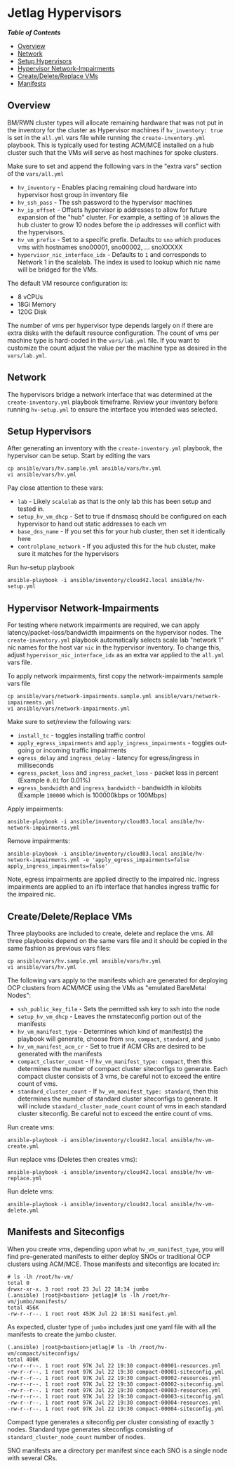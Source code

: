 # Jetlag Hypervisors

_**Table of Contents**_

<!-- TOC -->
- [Overview](#overview)
- [Network](#network)
- [Setup Hypervisors](#setup-hypervisors)
- [Hypervisor Network-Impairments](#hypervisor-network-impairments)
- [Create/Delete/Replace VMs](#create-delete-replace-vms)
- [Manifests](#manifests)
<!-- /TOC -->

## Overview

BM/RWN cluster types will allocate remaining hardware that was not put in the inventory for the cluster as Hypervisor machines if `hv_inventory: true` is set in the `all.yml` vars file while running the `create-inventory.yml` playbook. This is typically used for testing ACM/MCE installed on a hub cluster such that the VMs will serve as host machines for spoke clusters.

Make sure to set and append the following vars in the "extra vars" section of the `vars/all.yml`

* `hv_inventory` - Enables placing remaining cloud hardware into hypervisor host group in inventory file
* `hv_ssh_pass` - The ssh password to the hypervisor machines
* `hv_ip_offset` - Offsets hypervisor ip addresses to allow for future expansion of the "hub" cluster. For example, a setting of `10` allows the hub cluster to grow 10 nodes before the ip addresses will conflict with the hypervisors.
* `hv_vm_prefix` - Set to a specific prefix. Defaults to `sno` which produces vms with hostnames sno00001, sno00002, ... snoXXXXX
* `hypervisor_nic_interface_idx` - Defaults to `1` and corresponds to Network 1 in the scalelab. The index is used to lookup which nic name will be bridged for the VMs.

The default VM resource configuration is:

* 8 vCPUs
* 18Gi Memory
* 120G Disk

The number of vms per hypervisor type depends largely on if there are extra disks with the default resource configuration. The count of vms per machine type is hard-coded in the `vars/lab.yml` file. If you want to customize the count adjust the value per the machine type as desired in the `vars/lab.yml`.

## Network

The hypervisors bridge a network interface that was determined at the `create-inventory.yml` playbook timeframe. Review your inventory before running `hv-setup.yml` to ensure the interface you intended was selected.

## Setup Hypervisors

After generating an inventory with the `create-inventory.yml` playbook, the hypervisor can be setup. Start by editing the vars

```console
cp ansible/vars/hv.sample.yml ansible/vars/hv.yml
vi ansible/vars/hv.yml
```

Pay close attention to these vars:

* `lab` - Likely `scalelab` as that is the only lab this has been setup and tested in.
* `setup_hv_vm_dhcp` - Set to true if dnsmasq should be configured on each hypervisor to hand out static addresses to each vm
* `base_dns_name` - If you set this for your hub cluster, then set it identically here
* `controlplane_network` - If you adjusted this for the hub cluster, make sure it matches for the hypervisors

Run hv-setup playbook

```console
ansible-playbook -i ansible/inventory/cloud42.local ansible/hv-setup.yml
```

## Hypervisor Network-Impairments

For testing where network impairments are required, we can apply latency/packet-loss/bandwidth impairments on the hypervisor nodes. The `create-inventory.yml` playbook automatically selects scale lab "network 1" nic names for the host var `nic` in the hypervisor inventory. To change this, adjust `hypervisor_nic_interface_idx` as an extra var applied to the `all.yml` vars file.

To apply network impairments, first copy the network-impairments sample vars file

```console
cp ansible/vars/network-impairments.sample.yml ansible/vars/network-impairments.yml
vi ansible/vars/network-impairments.yml
```

Make sure to set/review the following vars:

* `install_tc` - toggles installing traffic control
* `apply_egress_impairments` and `apply_ingress_impairments` - toggles out-going or incoming traffic impairments
* `egress_delay` and `ingress_delay` - latency for egress/ingress in milliseconds
* `egress_packet_loss` and `ingress_packet_loss` - packet loss in percent (Example `0.01` for 0.01%)
* `egress_bandwidth` and `ingress_bandwidth` - bandwidth in kilobits (Example `100000` which is 100000kbps or 100Mbps)

Apply impairments:

```console
ansible-playbook -i ansible/inventory/cloud03.local ansible/hv-network-impairments.yml
```

Remove impairments:

```console
ansible-playbook -i ansible/inventory/cloud03.local ansible/hv-network-impairments.yml -e 'apply_egress_impairments=false apply_ingress_impairments=false'
```

Note, egress impairments are applied directly to the impaired nic. Ingress impairments are applied to an ifb interface that handles ingress traffic for the impaired nic.

## Create/Delete/Replace VMs

Three playbooks are included to create, delete and replace the vms. All three playbooks depend on the same vars file and it should be copied in the same fashion as previous vars files:

```console
cp ansible/vars/hv.sample.yml ansible/vars/hv.yml
vi ansible/vars/hv.yml
```

The following vars apply to the manifests which are generated for deploying OCP clusters from ACM/MCE using the VMs as "emulated BareMetal Nodes":

* `ssh_public_key_file` - Sets the permitted ssh key to ssh into the node
* `setup_hv_vm_dhcp` - Leaves the nmstateconfig portion out of the manifests
* `hv_vm_manifest_type` - Determines which kind of manifest(s) the playbook will generate, choose from `sno`, `compact`, `standard`, and `jumbo`
* `hv_vm_manifest_acm_cr` - Set to true if ACM CRs are desired to be generated with the manifests
* `compact_cluster_count` - If `hv_vm_manifest_type: compact`, then this determines the number of compact cluster siteconfigs to generate. Each compact cluster consists of 3 vms, be careful not to exceed the entire count of vms.
* `standard_cluster_count` - If `hv_vm_manifest_type: standard`, then this determines the number of standard cluster siteconfigs to generate. It will include `standard_cluster_node_count` count of vms in each standard cluster siteconfig. Be careful not to exceed the entire count of vms.

Run create vms:

```console
ansible-playbook -i ansible/inventory/cloud42.local ansible/hv-vm-create.yml
```

Run replace vms (Deletes then creates vms):

```console
ansible-playbook -i ansible/inventory/cloud42.local ansible/hv-vm-replace.yml
```

Run delete vms:

```console
ansible-playbook -i ansible/inventory/cloud42.local ansible/hv-vm-delete.yml
```

## Manifests and Siteconfigs

When you create vms, depending upon what `hv_vm_manifest_type`, you will find pre-generated manifests to either deploy SNOs or traditional OCP clusters using ACM/MCE. Those manifests and siteconfigs are located in:

```console
# ls -lh /root/hv-vm/
total 0
drwxr-xr-x. 3 root root 23 Jul 22 18:34 jumbo
(.ansible) [root@<bastion> jetlag]# ls -lh /root/hv-vm/jumbo/manifests/
total 456K
-rw-r--r--. 1 root root 453K Jul 22 18:51 manifest.yml
```

As expected, cluster type of `jumbo` includes just one yaml file with all the manifests to create the jumbo cluster.

```console
(.ansible) [root@<bastion>jetlag]# ls -lh /root/hv-vm/compact/siteconfigs/
total 400K
-rw-r--r--. 1 root root 97K Jul 22 19:30 compact-00001-resources.yml
-rw-r--r--. 1 root root 97K Jul 22 19:30 compact-00001-siteconfig.yml
-rw-r--r--. 1 root root 97K Jul 22 19:30 compact-00002-resources.yml
-rw-r--r--. 1 root root 97K Jul 22 19:30 compact-00002-siteconfig.yml
-rw-r--r--. 1 root root 97K Jul 22 19:30 compact-00003-resources.yml
-rw-r--r--. 1 root root 97K Jul 22 19:30 compact-00003-siteconfig.yml
-rw-r--r--. 1 root root 97K Jul 22 19:30 compact-00004-resources.yml
-rw-r--r--. 1 root root 97K Jul 22 19:30 compact-00004-siteconfig.yml
```

Compact type generates a siteconfig per cluster consisting of exactly `3` nodes. Standard type generates siteconfigs consisting of `standard_cluster_node_count` number of nodes.

SNO manifests are a directory per manifest since each SNO is a single node with several CRs.
